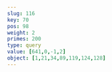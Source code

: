 ```yaml
---
slug: 116
key: 70
pos: 98
weight: 2
primes: 200
type: query
value: [641,0,-1,2]
object: [1,21,34,89,119,124,128]
---
```

